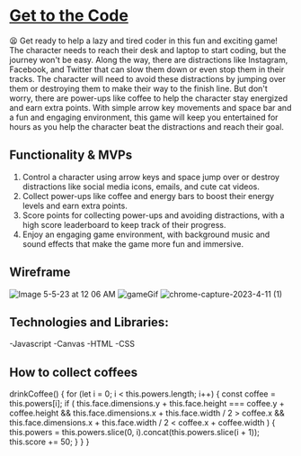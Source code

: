 # [Get to the Code](https://mervedespaillat.github.io/get-to-the-code/)
:tired_face:
    Get ready to help a lazy and tired coder in this fun and exciting game! 
    The character needs to reach their desk and laptop to start coding, but the journey won't be easy. Along the way, there are distractions like Instagram, Facebook, and Twitter that can slow them down or even stop them in their tracks. The character will need to avoid these distractions by jumping over them or destroying them to make their way to the finish line. But don't worry, there are power-ups like coffee to help the character stay energized and earn extra points. With simple arrow key movements and space bar and a fun and engaging environment, this game will keep you entertained for hours as you help the character beat the distractions and reach their goal.


## Functionality & MVPs

1. Control a character using arrow keys and space jump over or destroy distractions like social media icons, emails, and cute cat videos.
2. Collect power-ups like coffee and energy bars to boost their energy levels and earn extra points.
3. Score points for collecting power-ups and avoiding distractions, with a high score leaderboard to keep track of their progress.
4. Enjoy an engaging game environment, with background music and sound effects that make the game more fun and immersive.

## Wireframe

![Image 5-5-23 at 12 06 AM](https://user-images.githubusercontent.com/102131320/236465297-d768a079-c8a4-4616-943f-ffbf83dbecae.jpg)
![gameGif](https://github.com/mervedespaillat/get-to-the-code/assets/102131320/61ed9cde-ac79-494d-b943-81e90b7de460) 
![chrome-capture-2023-4-11 (1)](https://github.com/mervedespaillat/get-to-the-code/assets/102131320/38287860-f137-451e-8582-a7fd5d61c635)



## Technologies and Libraries:

-Javascript
-Canvas
-HTML
-CSS   

## How to collect coffees
  drinkCoffee() {
    for (let i = 0; i < this.powers.length; i++) {
      const coffee = this.powers[i];
      if (
        this.face.dimensions.y + this.face.height ===
          coffee.y + coffee.height &&
        this.face.dimensions.x + this.face.width / 2 > coffee.x &&
        this.face.dimensions.x + this.face.width / 2 < coffee.x + coffee.width
      ) {
        this.powers = this.powers.slice(0, i).concat(this.powers.slice(i + 1));
        this.score += 50;
      }
    }
  }
